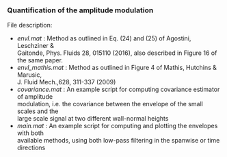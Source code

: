 ### Quantification of the amplitude modulation

File description:

+ *envl.mat* : Method as outlined in Eq. (24) and (25) of Agostini, Leschziner &  
     Gaitonde, Phys. Fluids 28, 015110 (2016), also described in Figure 16 of  
     the same paper. 
+ *envl_mathis.mat* : Method as outlined in Figure 4 of Mathis, Hutchins & Marusic,  
     J. Fluid Mech.,628, 311-337 (2009)
+ *covariance.mat* : An example script for computing covariance estimator of amplitude  
     modulation, i.e. the covariance between the envelope of the small scales and the  
     large scale signal at two different wall-normal heights
+ *main.mat* : An example script for computing and plotting the envelopes with both  
     available methods, using both low-pass filtering in the spanwise or time directions
     
